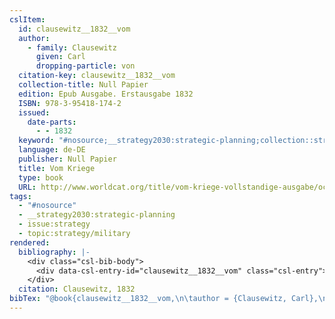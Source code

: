 ```yaml
---
cslItem:
  id: clausewitz__1832__vom
  author:
    - family: Clausewitz
      given: Carl
      dropping-particle: von
  citation-key: clausewitz__1832__vom
  collection-title: Null Papier
  edition: Epub Ausgabe. Erstausgabe 1832
  ISBN: 978-3-95418-174-2
  issued:
    date-parts:
      - - 1832
  keyword: "#nosource;__strategy2030:strategic-planning;collection::strategy::military"
  language: de-DE
  publisher: Null Papier
  title: Vom Kriege
  type: book
  URL: http://www.worldcat.org/title/vom-kriege-vollstandige-ausgabe/oclc/904844186
tags:
  - "#nosource"
  - __strategy2030:strategic-planning
  - issue:strategy
  - topic:strategy/military
rendered:
  bibliography: |-
    <div class="csl-bib-body">
      <div data-csl-entry-id="clausewitz__1832__vom" class="csl-entry">Clausewitz, C. von 1832 <i>Vom Kriege</i>. Epub Ausgabe. Erstausgabe 1832. Null Papier (Null Papier). Available at: <a href='http://www.worldcat.org/title/vom-kriege-vollstandige-ausgabe/oclc/904844186.'>http://www.worldcat.org/title/vom-kriege-vollstandige-ausgabe/oclc/904844186.</a></div>
    </div>
  citation: Clausewitz, 1832
bibTex: "@book{clausewitz__1832__vom,\n\tauthor = {Clausewitz, Carl},\n\tseries = {Null {Papier}},\n\tedition = {Epub Ausgabe. Erstausgabe 1832},\n\tyear = {1832},\n\tpublisher = {Null Papier},\n\ttitle = {Vom {Kriege}},\n}\n\n"
---
```

